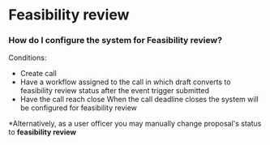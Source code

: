 # Feasibility review


### **How do I configure the system for Feasibility review?**

Conditions: 

* Create call
* Have a workflow assigned to the call in which draft converts to feasibility review status after the event trigger submitted
* Have the call reach close
When the call deadline closes the system will be configured for feasibility review

*Alternatively, as a user officer you may manually change proposal's status to **feasibility review** 
